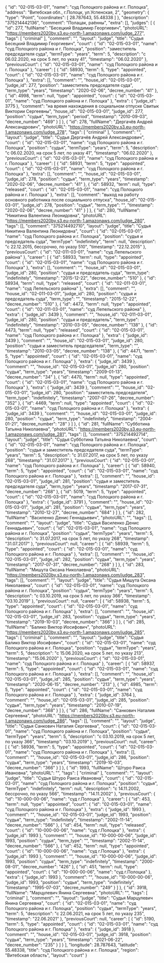 {
    "id": "02-015-03-01",
    "name": "суд Полоцкого района и г. Полоцка",
    "address": "Витебская обл., г.Полоцк, ул.Успенская, 2",
    "geometry": {
        "type": "Point",
        "coordinates": [
            28.787643,
            55.48338
        ]
    },
    "description": "375214442136",
    "comment": "Полацак, раённы",
    "extra": [],
    "judges": [
        {
            "id": 277,
            "fullName": "Бесецкий Владимир Георгиевич",
            "photoURL": "https://members2020by.s3.eu-north-1.amazonaws.com/judge_277",
            "tags": [
                "criminal"
            ],
            "comment": "",
            "layout": "judge",
            "title": "Судья Бесецкий Владимир Георгиевич",
            "court": {
                "id": "02-015-03-01",
                "name": "суд Полоцкого района и г. Полоцка",
                "position": "заместитель председателя суда",
                "termType": "years",
                "term": 5,
                "description": "c 06.02.2020, на срок 5 лет, по указу 41",
                "timestamp": "06.02.2020"
            },
            "previousCourt": {
                "id": "02-015-03-01",
                "name": "суд Полоцкого района и г. Полоцка"
            },
            "career": [
                {
                    "id": 58930,
                    "term": 5,
                    "type": "appointed",
                    "court": {
                        "id": "02-015-03-01",
                        "name": "суд Полоцкого района и г. Полоцка"
                    },
                    "extra": [],
                    "comment": "",
                    "house_id": "02-015-03-01",
                    "judge_id": 277,
                    "position": "заместитель председателя суда",
                    "term_type": "years",
                    "timestamp": "2020-02-06",
                    "decree_number": "41"
                },
                {
                    "id": 4998,
                    "term": null,
                    "type": "appointed",
                    "court": {
                        "id": "02-015-03-01",
                        "name": "суд Полоцкого района и г. Полоцка"
                    },
                    "extra": {
                        "judge_id": 3775
                    },
                    "comment": "на время нахождения в социальном отпуске Свитык Виктории Сергеевны",
                    "house_id": "02-015-03-01",
                    "judge_id": 277,
                    "position": "судья",
                    "term_type": "period",
                    "timestamp": "2010-09-03",
                    "decree_number": "469"
                }
            ]
        },
        {
            "id": 278,
            "fullName": "Дергачёв Андрей Александрович",
            "photoURL": "https://members2020by.s3.eu-north-1.amazonaws.com/judge_278",
            "tags": [
                "criminal"
            ],
            "comment": "",
            "layout": "judge",
            "title": "Судья Дергачёв Андрей Александрович",
            "court": {
                "id": "02-015-03-01",
                "name": "суд Полоцкого района и г. Полоцка",
                "position": "судья",
                "termType": "years",
                "term": 5,
                "description": "c 06.02.2020, на срок 5 лет, по указу 41",
                "timestamp": "06.02.2020"
            },
            "previousCourt": {
                "id": "02-015-03-01",
                "name": "суд Полоцкого района и г. Полоцка"
            },
            "career": [
                {
                    "id": 58931,
                    "term": 5,
                    "type": "appointed",
                    "court": {
                        "id": "02-015-03-01",
                        "name": "суд Полоцкого района и г. Полоцка"
                    },
                    "extra": [],
                    "comment": "",
                    "house_id": "02-015-03-01",
                    "judge_id": 278,
                    "position": "судья",
                    "term_type": "years",
                    "timestamp": "2020-02-06",
                    "decree_number": "41"
                },
                {
                    "id": 58932,
                    "term": null,
                    "type": "released",
                    "court": {
                        "id": "02-015-03-01",
                        "name": "суд Полоцкого района и г. Полоцка"
                    },
                    "extra": [],
                    "comment": "выход на работу основного работника после социального отпуска",
                    "house_id": "02-015-03-01",
                    "judge_id": 278,
                    "position": "судья",
                    "term_type": "",
                    "timestamp": "2020-02-06",
                    "decree_number": "41"
                }
            ]
        },
        {
            "id": 280,
            "fullName": "Никитина Валентина Леонидовна",
            "photoURL": "https://members2020by.s3.eu-north-1.amazonaws.com/judge_280",
            "tags": [],
            "comment": "375214492710",
            "layout": "judge",
            "title": "Судья Никитина Валентина Леонидовна",
            "court": {
                "id": "02-015-03-01",
                "name": "суд Полоцкого района и г. Полоцка",
                "position": "судья и председатель суда",
                "termType": "indefinitely",
                "term": null,
                "description": "c 22.12.2015, бессрочно, по указу 510",
                "timestamp": "22.12.2015"
            },
            "previousCourt": {
                "id": "02-011-03-01",
                "name": "суд Лепельского района"
            },
            "career": [
                {
                    "id": 58933,
                    "term": null,
                    "type": "appointed",
                    "court": {
                        "id": "02-015-03-01",
                        "name": "суд Полоцкого района и г. Полоцка"
                    },
                    "extra": [],
                    "comment": "",
                    "house_id": "02-015-03-01",
                    "judge_id": 280,
                    "position": "судья и председатель суда",
                    "term_type": "indefinitely",
                    "timestamp": "2015-12-22",
                    "decree_number": "510"
                },
                {
                    "id": 58934,
                    "term": null,
                    "type": "released",
                    "court": {
                        "id": "02-011-03-01",
                        "name": "суд Лепельского района"
                    },
                    "extra": [],
                    "comment": "",
                    "house_id": "02-011-03-01",
                    "judge_id": 280,
                    "position": "судья и председатель суда",
                    "term_type": "",
                    "timestamp": "2015-12-22",
                    "decree_number": "510"
                },
                {
                    "id": 4472,
                    "term": null,
                    "type": "appointed",
                    "court": {
                        "id": "02-011-03-01",
                        "name": "суд Лепельского района"
                    },
                    "extra": {
                        "judge_id": 3439
                    },
                    "comment": "",
                    "house_id": "02-011-03-01",
                    "judge_id": 280,
                    "position": "судья и председатель",
                    "term_type": "indefinitely",
                    "timestamp": "2010-03-05",
                    "decree_number": "138"
                },
                {
                    "id": 4473,
                    "term": null,
                    "type": "released",
                    "court": {
                        "id": "02-015-03-01",
                        "name": "суд Полоцкого района и г. Полоцка"
                    },
                    "extra": {
                        "judge_id": 3439
                    },
                    "comment": "",
                    "house_id": "02-015-03-01",
                    "judge_id": 280,
                    "position": "судья и заместитель председателя",
                    "term_type": "",
                    "timestamp": "2010-03-05",
                    "decree_number": "138"
                },
                {
                    "id": 4471,
                    "term": 5,
                    "type": "appointed",
                    "court": {
                        "id": "02-015-03-01",
                        "name": "суд Полоцкого района и г. Полоцка"
                    },
                    "extra": {
                        "judge_id": 3439
                    },
                    "comment": "",
                    "house_id": "02-015-03-01",
                    "judge_id": 280,
                    "position": "судья",
                    "term_type": "years",
                    "timestamp": "2009-01-13",
                    "decree_number": "34"
                },
                {
                    "id": 4470,
                    "term": null,
                    "type": "appointed",
                    "court": {
                        "id": "02-015-03-01",
                        "name": "суд Полоцкого района и г. Полоцка"
                    },
                    "extra": {
                        "judge_id": 3439
                    },
                    "comment": "",
                    "house_id": "02-015-03-01",
                    "judge_id": 280,
                    "position": "заместитель председателя",
                    "term_type": "indefinitely",
                    "timestamp": "2007-07-26",
                    "decree_number": "352"
                },
                {
                    "id": 4469,
                    "term": null,
                    "type": "appointed",
                    "court": {
                        "id": "02-015-03-01",
                        "name": "суд Полоцкого района и г. Полоцка"
                    },
                    "extra": {
                        "judge_id": 3439
                    },
                    "comment": "",
                    "house_id": "02-015-03-01",
                    "judge_id": 280,
                    "position": "судья",
                    "term_type": "indefinitely",
                    "timestamp": "2004-01-21",
                    "decree_number": "28"
                }
            ]
        },
        {
            "id": 281,
            "fullName": "Субботина Татьяна Николаевна",
            "photoURL": "https://members2020by.s3.eu-north-1.amazonaws.com/judge_281",
            "tags": [],
            "comment": "375214492714",
            "layout": "judge",
            "title": "Судья Субботина Татьяна Николаевна",
            "court": {
                "id": "02-015-03-01",
                "name": "суд Полоцкого района и г. Полоцка",
                "position": "судья и заместитель председателя суда",
                "termType": "years",
                "term": 5,
                "description": "c 31.07.2017, на срок 5 лет, по указу 268",
                "timestamp": "31.07.2017"
            },
            "previousCourt": {
                "id": "02-015-03-01",
                "name": "суд Полоцкого района и г. Полоцка"
            },
            "career": [
                {
                    "id": 58940,
                    "term": 5,
                    "type": "appointed",
                    "court": {
                        "id": "02-015-03-01",
                        "name": "суд Полоцкого района и г. Полоцка"
                    },
                    "extra": [],
                    "comment": "",
                    "house_id": "02-015-03-01",
                    "judge_id": 281,
                    "position": "судья и заместитель председателя суда",
                    "term_type": "years",
                    "timestamp": "2017-07-31",
                    "decree_number": "268"
                },
                {
                    "id": 5019,
                    "term": 5,
                    "type": "appointed",
                    "court": {
                        "id": "02-015-03-01",
                        "name": "суд Полоцкого района и г. Полоцка"
                    },
                    "extra": {
                        "judge_id": 3791
                    },
                    "comment": "",
                    "house_id": "02-015-03-01",
                    "judge_id": 281,
                    "position": "судья",
                    "term_type": "years",
                    "timestamp": "2010-12-27",
                    "decree_number": "684"
                }
            ]
        },
        {
            "id": 282,
            "fullName": "Василенко Денис Геннадьевич",
            "photoURL": "",
            "tags": [],
            "comment": "",
            "layout": "judge",
            "title": "Судья Василенко Денис Геннадьевич",
            "court": {
                "id": "02-015-03-01",
                "name": "суд Полоцкого района и г. Полоцка",
                "position": "судья",
                "termType": "years",
                "term": 5,
                "description": "c 31.07.2017, на срок 5 лет, по указу 268",
                "timestamp": "31.07.2017"
            },
            "previousCourt": null,
            "career": [
                {
                    "id": 58939,
                    "term": 5,
                    "type": "appointed",
                    "court": {
                        "id": "02-015-03-01",
                        "name": "суд Полоцкого района и г. Полоцка"
                    },
                    "extra": [],
                    "comment": "",
                    "house_id": "02-015-03-01",
                    "judge_id": 282,
                    "position": "судья",
                    "term_type": "years",
                    "timestamp": "2017-07-31",
                    "decree_number": "268"
                }
            ]
        },
        {
            "id": 283,
            "fullName": "Мишута Оксана Николаевна",
            "photoURL": "https://members2020by.s3.eu-north-1.amazonaws.com/judge_283",
            "tags": [],
            "comment": "",
            "layout": "judge",
            "title": "Судья Мишута Оксана Николаевна",
            "court": {
                "id": "02-015-03-01",
                "name": "суд Полоцкого района и г. Полоцка",
                "position": "судья",
                "termType": "years",
                "term": 5,
                "description": "c 03.10.2019, на срок 5 лет, по указу 366",
                "timestamp": "03.10.2019"
            },
            "previousCourt": null,
            "career": [
                {
                    "id": 58938,
                    "term": 5,
                    "type": "appointed",
                    "court": {
                        "id": "02-015-03-01",
                        "name": "суд Полоцкого района и г. Полоцка"
                    },
                    "extra": [],
                    "comment": "",
                    "house_id": "02-015-03-01",
                    "judge_id": 283,
                    "position": "судья",
                    "term_type": "years",
                    "timestamp": "2019-10-03",
                    "decree_number": "366"
                }
            ]
        },
        {
            "id": 285,
            "fullName": "Балико Виктор Иосифович",
            "photoURL": "https://members2020by.s3.eu-north-1.amazonaws.com/judge_285",
            "tags": [
                "criminal"
            ],
            "comment": "",
            "layout": "judge",
            "title": "Судья Балико Виктор Иосифович",
            "court": {
                "id": "02-015-03-01",
                "name": "суд Полоцкого района и г. Полоцка",
                "position": "судья",
                "termType": "years",
                "term": 5,
                "description": "c 15.06.2020, на срок 5 лет, по указу 213",
                "timestamp": "15.06.2020"
            },
            "previousCourt": {
                "id": "02-015-03-01",
                "name": "суд Полоцкого района и г. Полоцка"
            },
            "career": [
                {
                    "id": 58937,
                    "term": 5,
                    "type": "appointed",
                    "court": {
                        "id": "02-015-03-01",
                        "name": "суд Полоцкого района и г. Полоцка"
                    },
                    "extra": [],
                    "comment": "",
                    "house_id": "02-015-03-01",
                    "judge_id": 285,
                    "position": "судья",
                    "term_type": "years",
                    "timestamp": "2020-06-15",
                    "decree_number": "213"
                },
                {
                    "id": 4985,
                    "term": 5,
                    "type": "appointed",
                    "court": {
                        "id": "02-015-03-01",
                        "name": "суд Полоцкого района и г. Полоцка"
                    },
                    "extra": {
                        "judge_id": 3764
                    },
                    "comment": "",
                    "house_id": "02-015-03-01",
                    "judge_id": 285,
                    "position": "судья",
                    "term_type": "years",
                    "timestamp": "2010-07-19",
                    "decree_number": "368"
                }
            ]
        },
        {
            "id": 286,
            "fullName": "Санкович Наталия Сергеевна",
            "photoURL": "https://members2020by.s3.eu-north-1.amazonaws.com/judge_286",
            "tags": [],
            "comment": "",
            "layout": "judge",
            "title": "Судья Санкович Наталия Сергеевна",
            "court": {
                "id": "02-015-03-01",
                "name": "суд Полоцкого района и г. Полоцка",
                "position": "судья",
                "termType": "years",
                "term": 5,
                "description": "c 03.10.2019, на срок 5 лет, по указу 366",
                "timestamp": "03.10.2019"
            },
            "previousCourt": null,
            "career": [
                {
                    "id": 58936,
                    "term": 5,
                    "type": "appointed",
                    "court": {
                        "id": "02-015-03-01",
                        "name": "суд Полоцкого района и г. Полоцка"
                    },
                    "extra": [],
                    "comment": "",
                    "house_id": "02-015-03-01",
                    "judge_id": 286,
                    "position": "судья",
                    "term_type": "years",
                    "timestamp": "2019-10-03",
                    "decree_number": "366"
                }
            ]
        },
        {
            "id": 1993,
            "fullName": "Штуро Раиса Ивановна",
            "photoURL": "",
            "tags": [
                "criminal"
            ],
            "comment": "",
            "layout": "judge",
            "title": "Судья Штуро Раиса Ивановна",
            "court": {
                "id": "02-015-03-01",
                "name": "суд Полоцкого района и г. Полоцка",
                "position": "судья",
                "termType": "indefinitely",
                "term": null,
                "description": "c 14.11.2002, бессрочно, по указу 566",
                "timestamp": "14.11.2002"
            },
            "previousCourt": {
                "id": "10-000-00-06",
                "name": "суд г.Полоцка"
            },
            "career": [
                {
                    "id": 453,
                    "term": null,
                    "type": "appointed",
                    "court": {
                        "id": "02-015-03-01",
                        "name": "суд Полоцкого района и г. Полоцка"
                    },
                    "extra": {
                        "judge_id": 1993
                    },
                    "comment": "",
                    "house_id": "02-015-03-01",
                    "judge_id": 1993,
                    "position": "судья",
                    "term_type": "indefinitely",
                    "timestamp": "2002-11-14",
                    "decree_number": "566"
                },
                {
                    "id": 454,
                    "term": null,
                    "type": "released",
                    "court": {
                        "id": "10-000-00-06",
                        "name": "суд г.Полоцка"
                    },
                    "extra": {
                        "judge_id": 1993
                    },
                    "comment": "",
                    "house_id": "10-000-00-06",
                    "judge_id": 1993,
                    "position": "судья",
                    "term_type": "",
                    "timestamp": "2002-11-14",
                    "decree_number": "566"
                },
                {
                    "id": 452,
                    "term": null,
                    "type": "appointed",
                    "court": {
                        "id": "10-000-00-06",
                        "name": "суд г.Полоцка"
                    },
                    "extra": {
                        "judge_id": 1993
                    },
                    "comment": "",
                    "house_id": "10-000-00-06",
                    "judge_id": 1993,
                    "position": "судья",
                    "term_type": "indefinitely",
                    "timestamp": "2000-08-01",
                    "decree_number": "426"
                },
                {
                    "id": 451,
                    "term": null,
                    "type": "appointed",
                    "court": {
                        "id": "10-000-00-06",
                        "name": "суд г.Полоцка"
                    },
                    "extra": {
                        "judge_id": 1993
                    },
                    "comment": "",
                    "house_id": "10-000-00-06",
                    "judge_id": 1993,
                    "position": "судья",
                    "term_type": "indefinitely",
                    "timestamp": "1995-07-03",
                    "decree_number": "249"
                }
            ]
        },
        {
            "id": 3918,
            "fullName": "Марцулевич Янина Сергеевна",
            "photoURL": "",
            "tags": [
                "criminal"
            ],
            "comment": "",
            "layout": "judge",
            "title": "Судья Марцулевич Янина Сергеевна",
            "court": {
                "id": "02-015-03-01",
                "name": "суд Полоцкого района и г. Полоцка",
                "position": "судья",
                "termType": "years",
                "term": 5,
                "description": "c 22.06.2021, на срок 5 лет, по указу 235",
                "timestamp": "22.06.2021"
            },
            "previousCourt": null,
            "career": [
                {
                    "id": 5190,
                    "term": 5,
                    "type": "appointed",
                    "court": {
                        "id": "02-015-03-01",
                        "name": "суд Полоцкого района и г. Полоцка"
                    },
                    "extra": {
                        "judge_id": 3918
                    },
                    "comment": "",
                    "house_id": "02-015-03-01",
                    "judge_id": 3918,
                    "position": "судья",
                    "term_type": "years",
                    "timestamp": "2021-06-22",
                    "decree_number": "235"
                }
            ]
        }
    ],
    "longitude": 28.787643,
    "latitude": 55.48338,
    "title": "суд Полоцкого района и г. Полоцка",
    "region": "Витебская область",
    "layout": "court"
}